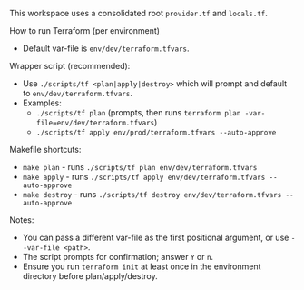 This workspace uses a consolidated root `provider.tf` and `locals.tf`.

How to run Terraform (per environment)

- Default var-file is `env/dev/terraform.tfvars`.

Wrapper script (recommended):

- Use `./scripts/tf <plan|apply|destroy>` which will prompt and default to `env/dev/terraform.tfvars`.
- Examples:
  - `./scripts/tf plan` (prompts, then runs `terraform plan -var-file=env/dev/terraform.tfvars`)
  - `./scripts/tf apply env/prod/terraform.tfvars --auto-approve`

Makefile shortcuts:

- `make plan` - runs `./scripts/tf plan env/dev/terraform.tfvars`
- `make apply` - runs `./scripts/tf apply env/dev/terraform.tfvars --auto-approve`
- `make destroy` - runs `./scripts/tf destroy env/dev/terraform.tfvars --auto-approve`

Notes:
- You can pass a different var-file as the first positional argument, or use `--var-file <path>`.
- The script prompts for confirmation; answer `Y` or `n`.
- Ensure you run `terraform init` at least once in the environment directory before plan/apply/destroy.

